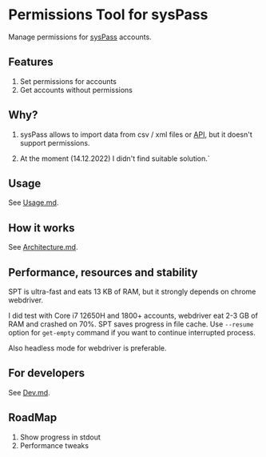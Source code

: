 # Permissions Tool for sysPass

Manage permissions for [sysPass](https://github.com/nuxsmin/sysPass) accounts.

## Features

1. Set permissions for accounts
2. Get accounts without permissions

## Why?

1. sysPass allows to import data from csv / xml files or [API]((https://syspass-doc.readthedocs.io/en/3.1/application/api.html)), 
but it doesn't support permissions.

2. At the moment (14.12.2022) I didn't find suitable solution.`

## Usage

See [Usage.md](docs/Usage.md).

## How it works

See [Architecture.md](docs/Architecture.md).

## Performance, resources and stability

SPT is ultra-fast and eats 13 KB of RAM, but it strongly depends on chrome webdriver.

I did test with Core i7 12650H and 1800+ accounts, webdriver eat 2-3 GB of RAM and crashed on 70%. SPT saves progress in file cache. 
Use `--resume` option for `get-empty` command if you want to continue interrupted process.

Also headless mode for webdriver is preferable.

## For developers

See [Dev.md](docs/Dev.md).

## RoadMap

1. Show progress in stdout
2. Performance tweaks
